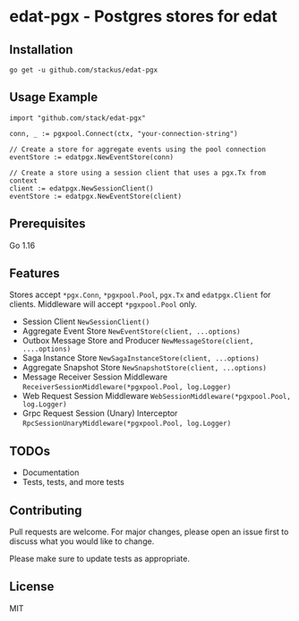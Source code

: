 # edat-pgx - Postgres stores for edat

## Installation

    go get -u github.com/stackus/edat-pgx

## Usage Example

    import "github.com/stack/edat-pgx"

    conn, _ := pgxpool.Connect(ctx, "your-connection-string")

    // Create a store for aggregate events using the pool connection
    eventStore := edatpgx.NewEventStore(conn)

    // Create a store using a session client that uses a pgx.Tx from context
    client := edatpgx.NewSessionClient()
    eventStore := edatpgx.NewEventStore(client)

## Prerequisites

Go 1.16

## Features

Stores accept `*pgx.Conn`, `*pgxpool.Pool`, `pgx.Tx` and `edatpgx.Client` for clients. Middleware will
accept `*pgxpool.Pool` only.

- Session Client `NewSessionClient()`
- Aggregate Event Store `NewEventStore(client, ...options)`
- Outbox Message Store and Producer `NewMessageStore(client, ....options)`
- Saga Instance Store `NewSagaInstanceStore(client, ...options)`
- Aggregate Snapshot Store `NewSnapshotStore(client, ...options)`
- Message Receiver Session Middleware `ReceiverSessionMiddleware(*pgxpool.Pool, log.Logger)`
- Web Request Session Middleware `WebSessionMiddleware(*pgxpool.Pool, log.Logger)`
- Grpc Request Session (Unary) Interceptor `RpcSessionUnaryMiddleware(*pgxpool.Pool, log.Logger)`

## TODOs

- Documentation
- Tests, tests, and more tests

## Contributing

Pull requests are welcome. For major changes, please open an issue first to discuss what you would like to change.

Please make sure to update tests as appropriate.

## License

MIT
